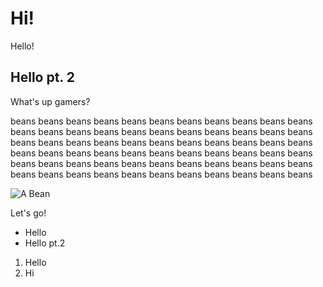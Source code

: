 # Hi!
Hello!

## Hello pt. 2

What's up gamers?


beans beans beans beans beans beans beans beans beans beans beans beans beans beans beans beans beans beans beans beans beans beans beans beans beans beans beans beans beans beans beans beans beans beans beans beans beans beans beans beans beans beans beans beans beans beans beans beans beans beans beans beans beans beans beans beans beans beans beans beans beans beans beans beans beans beans

![A Bean](https://pyxis.nymag.com/v1/imgs/4e7/109/9ca3a0b4352ca3ff74b89cb208ceda6ab5-kidney-bean.rsquare.w700.jpg "A Bean")

Let's go!

- Hello
- Hello pt.2

1. Hello
2. Hi